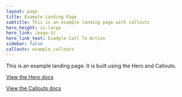 ```yaml
---
layout: page
title: Example Landing Page
subtitle: This is an example landing page with callouts
hero_height: is-large
hero_link: /page-1/
hero_link_text: Example Call To Action
sidebar: false
callouts: example_callouts
---
```


This is an example landing page. It is built using the Hero and Callouts.

[View the Hero docs](/bulma-clean-theme/docs/pages/hero/)

[View the Callouts docs](/bulma-clean-theme/docs/page-components/callouts/)
